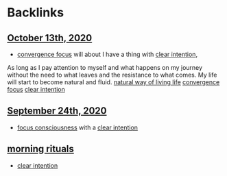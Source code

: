 
# Backlinks
## [October 13th, 2020](<October 13th, 2020.md>)
- [convergence focus](<convergence focus.md>) will about I have a thing with [clear intention](<clear intention.md>),

As long as I pay attention to myself and what happens on my journey without the need to what leaves and the resistance to what comes. My life will start to become natural and fluid. [natural way of living life](<natural way of living life.md>) [convergence focus](<convergence focus.md>) [clear intention](<clear intention.md>)

## [September 24th, 2020](<September 24th, 2020.md>)
- [focus consciousness](<focus consciousness.md>) with a [clear intention](<clear intention.md>)

## [morning rituals](<morning rituals.md>)
- [clear intention](<clear intention.md>)

